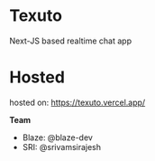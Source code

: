 # Texuto
Next-JS based realtime chat app

# Hosted 
hosted on: https://texuto.vercel.app/

**Team**
<ul>
  <li>Blaze: @blaze-dev</li>
  <li>SRI: @srivamsirajesh</li>
</ul>
